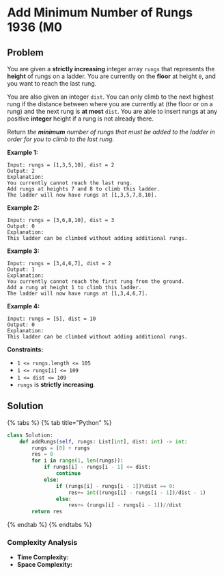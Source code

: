 # Add Minimum Number of Rungs 1936 \(M0

## Problem

You are given a **strictly increasing** integer array `rungs` that represents the **height** of rungs on a ladder. You are currently on the **floor** at height `0`, and you want to reach the last rung.

You are also given an integer `dist`. You can only climb to the next highest rung if the distance between where you are currently at \(the floor or on a rung\) and the next rung is **at most** `dist`. You are able to insert rungs at any positive **integer** height if a rung is not already there.

Return _the **minimum** number of rungs that must be added to the ladder in order for you to climb to the last rung._

**Example 1:**

```text
Input: rungs = [1,3,5,10], dist = 2
Output: 2
Explanation:
You currently cannot reach the last rung.
Add rungs at heights 7 and 8 to climb this ladder. 
The ladder will now have rungs at [1,3,5,7,8,10].
```

**Example 2:**

```text
Input: rungs = [3,6,8,10], dist = 3
Output: 0
Explanation:
This ladder can be climbed without adding additional rungs.
```

**Example 3:**

```text
Input: rungs = [3,4,6,7], dist = 2
Output: 1
Explanation:
You currently cannot reach the first rung from the ground.
Add a rung at height 1 to climb this ladder.
The ladder will now have rungs at [1,3,4,6,7].
```

**Example 4:**

```text
Input: rungs = [5], dist = 10
Output: 0
Explanation:
This ladder can be climbed without adding additional rungs.
```

**Constraints:**

* `1 <= rungs.length <= 105`
* `1 <= rungs[i] <= 109`
* `1 <= dist <= 109`
* `rungs` is **strictly increasing**.

## Solution 

{% tabs %}
{% tab title="Python" %}
```python
class Solution:
    def addRungs(self, rungs: List[int], dist: int) -> int:
        rungs = [0] + rungs
        res = 0
        for i in range(1, len(rungs)):
            if rungs[i] - rungs[i - 1] <= dist:
                continue
            else:
                if (rungs[i] - rungs[i - 1])%dist == 0:
                    res+= int((rungs[i] - rungs[i - 1])/dist - 1)
                else:
                    res+= (rungs[i] - rungs[i - 1])//dist
        return res
```
{% endtab %}
{% endtabs %}

### Complexity Analysis

* **Time Complexity:**
* **Space Complexity:**


